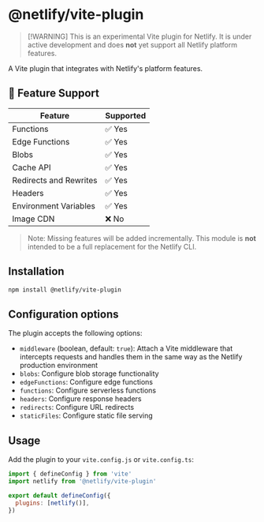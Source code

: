 # @netlify/vite-plugin

> [!WARNING] This is an experimental Vite plugin for Netlify. It is under active development and does **not** yet
> support all Netlify platform features.

A Vite plugin that integrates with Netlify's platform features.

## 🚧 Feature Support

| Feature                | Supported |
| ---------------------- | --------- |
| Functions              | ✅ Yes    |
| Edge Functions         | ✅ Yes    |
| Blobs                  | ✅ Yes    |
| Cache API              | ✅ Yes    |
| Redirects and Rewrites | ✅ Yes    |
| Headers                | ✅ Yes    |
| Environment Variables  | ✅ Yes    |
| Image CDN              | ❌ No     |

> Note: Missing features will be added incrementally. This module is **not** intended to be a full replacement for the
> Netlify CLI.

## Installation

```bash
npm install @netlify/vite-plugin
```

## Configuration options

The plugin accepts the following options:

- `middleware` (boolean, default: `true`): Attach a Vite middleware that intercepts requests and handles them in the
  same way as the Netlify production environment
- `blobs`: Configure blob storage functionality
- `edgeFunctions`: Configure edge functions
- `functions`: Configure serverless functions
- `headers`: Configure response headers
- `redirects`: Configure URL redirects
- `staticFiles`: Configure static file serving

## Usage

Add the plugin to your `vite.config.js` or `vite.config.ts`:

```js
import { defineConfig } from 'vite'
import netlify from '@netlify/vite-plugin'

export default defineConfig({
  plugins: [netlify()],
})
```
